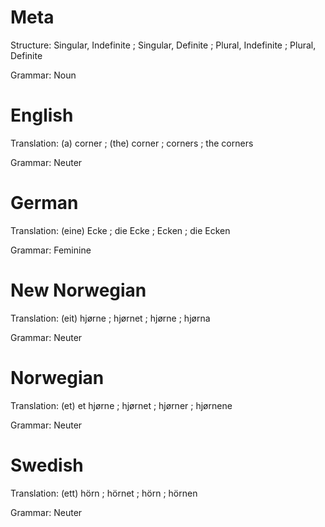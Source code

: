 Meta
====

Structure: Singular, Indefinite ; Singular, Definite ; Plural, Indefinite ; Plural, Definite

Grammar:   Noun



English
========

Translation: (a) corner ; (the) corner ; corners ; the corners

Grammar:     Neuter



German
======

Translation: (eine) Ecke ; die Ecke ; Ecken ; die Ecken

Grammar:     Feminine



New Norwegian
=============

Translation: (eit) hjørne ; hjørnet ; hjørne ; hjørna

Grammar:     Neuter



Norwegian
=========

Translation: (et) et hjørne ; hjørnet ; hjørner ; hjørnene

Grammar:     Neuter



Swedish
=======

Translation: (ett) hörn ; hörnet ; hörn ; hörnen

Grammar:     Neuter
